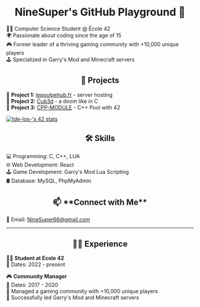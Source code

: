 <h1 align="center">NineSuper's GitHub Playground 🚀</h1>

👨‍💻 Computer Science Student @ École 42<br/>
🌍 Passionate about coding since the age of 15<br/>
🎮 Former leader of a thriving gaming community with +10,000 unique players<br/>
🕹️ Specialized in Garry's Mod and Minecraft servers<br/>

<h2 align="center">🚀 Projects</h2>

📁 **Project 1:** [lepoulpehub.fr](https://lepoulpehub.fr) - server hosting</br>
📁 **Project 2:** [Cub3d](https://github.com/NineSuper/Cub3D) - a doom like in C</br>
📁 **Project 3:** [CPP-MODULE](https://github.com/NineSuper/CPP-module) - C++ Pool with 42</br>


[![tde-los-'s 42 stats](https://badge42.coday.fr/api/v2/clpo61f0c167701t692asdwoa/stats?cursusId=21&coalitionId=316)](https://github.com/Coday-meric/badge42)

<h2 align="center">🛠️ Skills</h2>

💻 Programming: C, C++, LUA</br>
🌐 Web Development: React</br>
🕹️ Game Development: Garry's Mod Lua Scripting</br>
🛢️ Database: MySQL, PhpMyAdmin</br>

<h2 align="center">📫 **Connect with Me** </h2>

📧 Email: NineSuper66@gmail.com

---

<h2 align="center">👨‍💼 Experience</h2>

👨‍💻 **Student at Ecole 42**</br>
📆 Dates: 2022 - present</br>
  
🎮 **Community Manager**</br>
📆 Dates: 2017 - 2020</br>
📌 Managed a gaming community with +10,000 unique players</br>
🚀 Successfully led Garry's Mod and Minecraft servers</br>
